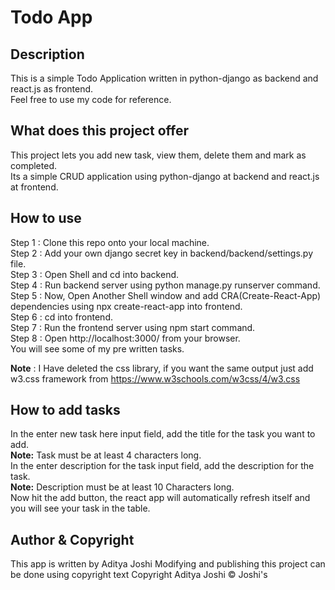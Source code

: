 # Todo App
## Description
This is a simple Todo Application written in python-django as backend and react.js as frontend. \
Feel free to use my code for reference.

## What does this project offer
This project lets you add new task, view them, delete them and mark as completed. \
Its a simple CRUD application using python-django at backend and react.js at frontend.

## How to use
Step 1 : Clone this repo onto your local machine. \
Step 2 : Add your own django secret key in backend/backend/settings.py file. \
Step 3 : Open Shell and cd into backend. \
Step 4 : Run backend server using python manage.py runserver command. \
Step 5 : Now, Open Another Shell window and add CRA(Create-React-App) dependencies using npx create-react-app into frontend. \
Step 6 : cd into frontend. \
Step 7 : Run the frontend server using npm start command. \
Step 8 : Open http://localhost:3000/ from your browser. \
You will see some of my pre written tasks.

**Note** : I Have deleted the css library, if you want the same output just add w3.css framework from https://www.w3schools.com/w3css/4/w3.css

## How to add tasks
In the enter new task here input field, add the title for the task you want to add. \
**Note:** Task must be at least 4 characters long. \
In the enter description for the task input field, add the description for the task. \
**Note:** Description must be at least 10 Characters long. \
Now hit the add button, the react app will automatically refresh itself and you will see your task in the table.

## Author & Copyright
This app is written by Aditya Joshi
Modifying and publishing this project can be done using copyright text
Copyright Aditya Joshi © Joshi's
